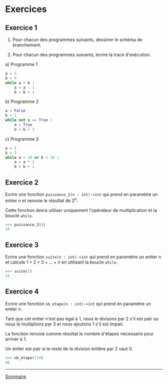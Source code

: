 # Exercices

## Exercice 1

1) Pour chacun des programmes suivants, dessiner le schéma de branchement.

2) Pour chacun des programmes suivants, écrire la trace d'exécution.

a) Programme 1

```python
a = 5
b = 0
while a > b :
    a = a - 1
    b = b + 1
```

b) Programme 2

```python
a = False
b = 1
while not a == True :
    a = True
    b = b + 1
```

c) Programme 3

```python
a = 1
b = 5
while a < 10 or b < 10 :
    a = a * 2
    b = b + 1
```

## Exercice 2

Ecrire une fonction `puissance_2(n : int)->int` qui prend en paramètre un entier $n$ et renvoie le résultat de $2^n$.

Cette fonction devra utiliser uniquement l'opérateur de multiplication et la boucle `while`.

```python
>>> puissance_2(4)
16
```

## Exercice 3

Ecrire une fonction `suite(n : int)->int` qui prend en paramètre un entier $n$ et calcule $1+2+3+ ... +n$ en utilisant la boucle `while`.

```python
>>> suite(5)
15
```

## Exercice 4

Ecrire une fonction `nb_etape(n : int)->int` qui prend en paramètre un entier $n$.

Tant que cet entier n'est pas égal à $1$, nous le divisons par $2$ s'il est pair ou nous le multiplions par $3$ et nous ajoutons $1$ s'il est impair.

La fonction renvoie comme résultat le nombre d'étapes nécessaire pour arriver à $1$.

Un entier est pair si le reste de la division entière par $2$ vaut $0$.

```python
>>> nb_etape(734)
46
```

_______________

[Sommaire](./../../../README.md)
